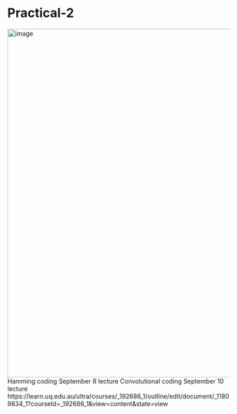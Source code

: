 # Practical-2
<img width="1987" height="788" alt="image" src="https://github.com/user-attachments/assets/930a045d-691b-46af-8c4d-75e8323a2602" />
Hamming coding September 8 lecture
Convolutional coding  September 10 lecture
https://learn.uq.edu.au/ultra/courses/_192686_1/outline/edit/document/_11809834_1?courseId=_192686_1&view=content&state=view
